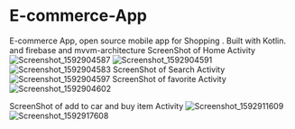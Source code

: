 # E-commerce-App
E-commerce App, open source mobile app for Shopping . Built with Kotlin. and firebase and mvvm-architecture
ScreenShot of Home Activity
![Screenshot_1592904587](https://user-images.githubusercontent.com/60369343/85407472-1981c900-b518-11ea-947a-683877c2247e.png)
![Screenshot_1592904591](https://user-images.githubusercontent.com/60369343/85407480-1c7cb980-b518-11ea-93e0-6db00172263e.png)
![Screenshot_1592904583](https://user-images.githubusercontent.com/60369343/85407929-b5abd000-b518-11ea-8d1e-8596bc6ddc8a.png)
ScreenShot of Search Activity
![Screenshot_1592904597](https://user-images.githubusercontent.com/60369343/85407774-7da48d00-b518-11ea-9b89-429256625506.png)
ScreenShot of favorite Activity
![Screenshot_1592904602](https://user-images.githubusercontent.com/60369343/85408054-e12eba80-b518-11ea-92dd-b7f3185e7e08.png)

ScreenShot of add to car and buy item Activity
![Screenshot_1592911609](https://user-images.githubusercontent.com/60369343/85408178-09b6b480-b519-11ea-8b85-3e726529448b.png)
![Screenshot_1592917608](https://user-images.githubusercontent.com/60369343/85408188-0c190e80-b519-11ea-96c4-acdb7576822a.png)
